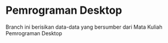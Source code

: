 # Pemrograman Desktop

Branch ini berisikan data-data yang bersumber dari Mata Kuliah Pemrograman Desktop
